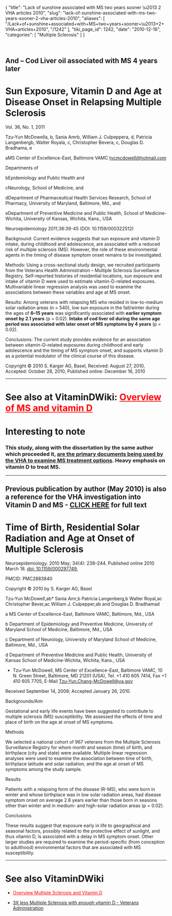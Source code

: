 {
  "title": "Lack of sunshine associated with MS two years sooner \u2013 2 VHA articles 2010",
  "slug": "lack-of-sunshine-associated-with-ms-two-years-sooner-2-vha-articles-2010",
  "aliases": [
    "/Lack+of+sunshine+associated+with+MS+two+years+sooner+\u2013+2+VHA+articles+2010",
    "/1242"
  ],
  "tiki_page_id": 1242,
  "date": "2010-12-16",
  "categories": [
    "Multiple Sclerosis"
  ]
}

&nbsp;

## And – Cod Liver oil associated with MS 4 years later

# Sun Exposure, Vitamin D and Age at Disease Onset in Relapsing Multiple Sclerosis

Vol. 36, No. 1, 2011  

Tzu-Yun McDowella, b, Sania Amrb, William J. Culpeppera, d, Patricia Langenbergb, Walter Royala, c, Christopher Bevera, c, Douglas D. Bradhama, e

aMS Center of Excellence-East, Baltimore VAMC  tycmcdowell@hotmail.com

Departments of

bEpidemiology and Public Health and

cNeurology, School of Medicine, and

dDepartment of Pharmaceutical Health Services Research, School of Pharmacy, University of Maryland, Baltimore, Md., and

eDepartment of Preventive Medicine and Public Health, School of Medicine-Wichita, University of Kansas, Wichita, Kans., USA

Neuroepidemiology 2011;36:39-45 (DOI: 10.1159/000322512)

Background: Current evidence suggests that sun exposure and vitamin D intake, during childhood and adolescence, are associated with a reduced risk of multiple sclerosis (MS). However, the role of these environmental agents in the timing of disease symptom onset remains to be investigated. 

Methods: Using a cross-sectional study design, we recruited participants from the Veterans Health Administration – Multiple Sclerosis Surveillance Registry. Self-reported histories of residential locations, sun exposure and intake of vitamin D were used to estimate vitamin-D-related exposures. Multivariable linear regression analysis was used to examine the associations between these variables and age at MS onset. 

Results: Among veterans with relapsing MS who resided in low-to-medium solar radiation areas (n = 540), low sun exposure in the fall/winter during the ages of  **6–15 years**  was significantly associated with  **earlier symptom onset by 2.1 years**  (p = 0.02).  **Intake of cod liver oil during the same age period was associated with later onset of MS symptoms by 4 years**  (p = 0.02). 

Conclusions: The current study provides evidence for an association between vitamin-D-related exposures during childhood and early adolescence and the timing of MS symptom onset, and supports vitamin D as a potential modulator of the clinical course of this disease.

Copyright © 2010 S. Karger AG, Basel, Received: August 27, 2010, Accepted: October 28, 2010, Published online: December 16, 2010

- - - - - 

# See also at VitaminDWiki: <a href="/posts/overview-of-ms-and-vitamin-d" style="color: red; text-decoration: underline;" title="This link has an unknown page_id: 691">Overview of MS and vitamin D</a>

# Interesting to note

### This study, along with the dissertation by the same author which proceeded it, [are the primary documents being used by the VHA to examine MS treatment options](http://www.hsrd.research.va.gov/research/abstracts.cfm?Project_ID=2141697786). Heavy emphasis on vitamin D to treat MS.

---

## Previous publication by author (May 2010)  is also a reference for the VHA investigation into Vitamin D and MS - **[CLICK HERE](https://www.VitaminDWiki.com/tiki-download_file.php?fileId=1900) for full text** 

# Time of Birth, Residential Solar Radiation and Age at Onset of Multiple Sclerosis

Neuroepidemiology. 2010 May; 34(4): 238–244. Published online 2010 March 18. [doi: 10.1159/000297749.](https://doi.org/10.1159/000297749.)

PMCID: PMC2883840

Copyright © 2010 by S. Karger AG, Basel

Tzu-Yun McDowell,ab* Sania Amr,b Patricia Langenberg,b Walter Royal,ac Christopher Bever,ac William J. Culpepper,ab and Douglas D. Bradhamad

a MS Center of Excellence-East, Baltimore VAMC, Baltimore, Md., USA

b Department of Epidemiology and Preventive Medicine, University of Maryland School of Medicine, Baltimore, Md., USA

c Department of Neurology, University of Maryland School of Medicine, Baltimore, Md., USA

d Department of Preventive Medicine and Public Health, University of Kansas School of Medicine-Wichita, Wichita, Kans., USA

* Tzu-Yun McDowell, MS Center of Excellence-East, Baltimore VAMC, 10 N. Green Street, Baltimore, MD 21201 (USA), Tel. +1 410 605 7414, Fax +1 410 605 7705, E-Mail Tzu-Yun.Chang-McDowell@va.gov

Received September 14, 2009; Accepted January 26, 2010.

Backgrounds/Aim

Gestational and early life events have been suggested to contribute to multiple sclerosis (MS) susceptibility. We assessed the effects of time and place of birth on the age at onset of MS symptoms.

Methods

We selected a national cohort of 967 veterans from the Multiple Sclerosis Surveillance Registry for whom month and season (time) of birth, and birthplace (city and state) were available. Multiple linear regression analyses were used to examine the association between time of birth, birthplace latitude and solar radiation, and the age at onset of MS symptoms among the study sample.

Results

Patients with a relapsing form of the disease (R-MS), who were born in winter and whose birthplace was in low solar radiation areas, had disease symptom onset on average 2.8 years earlier than those born in seasons other than winter and in medium- and high-solar radiation areas (p = 0.02).

Conclusions

These results suggest that exposure early in life to geographical and seasonal factors, possibly related to the protective effect of sunlight, and thus vitamin D, is associated with a delay in MS symptom onset. Other larger studies are required to examine the period-specific (from conception to adulthood) environmental factors that are associated with MS susceptibility.

- - - - - - - - - - - - 

# See also VitaminDWiki

* <a href="/posts/overview-multiple-sclerosis-and-vitamin-d" style="color: red; text-decoration: underline;" title="This link has an unknown page_id: 691">Overview Multiple Sclerosis and Vitamin D</a>

* [3X less Multiple Sclerosis with enough vitamin D - Veterans Administration](/posts/3x-less-multiple-sclerosis-with-enough-vitamin-d-veterans-administration)
